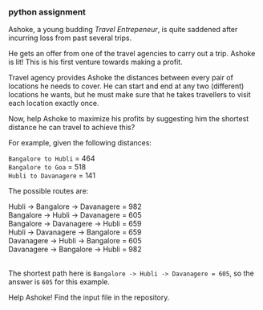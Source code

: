 ### python assignment

Ashoke, a young budding _Travel Entrepeneur_, is quite saddened after incurring loss from past several trips.

He gets an offer from one of the travel agencies to carry out a trip. Ashoke is lit! This is his first venture towards making a profit.

Travel agency provides Ashoke the distances between every pair of locations he needs to cover. He can start and end at any two (different) locations he wants, but he must make sure that he takes travellers to visit each location exactly once.

Now, help Ashoke to maximize his profits by suggesting him the shortest distance he can travel to achieve this?

For example, given the following distances:

`Bangalore to Hubli` = 464
<br />
`Bangalore to Goa` = 518
<br />
`Hubli to Davanagere` = 141
<br />

The possible routes are:

Hubli -> Bangalore -> Davanagere = 982
<br />
Bangalore -> Hubli -> Davanagere = 605
<br />
Bangalore -> Davanagere -> Hubli = 659
<br />
Hubli -> Davanagere -> Bangalore = 659
<br />
Davanagere -> Hubli -> Bangalore = 605
<br />
Davanagere -> Bangalore -> Hubli = 982
<br />
<br />

The shortest path here is `Bangalore -> Hubli -> Davanagere = 605`, so the answer is `605` for this example.

Help Ashoke! Find the input file in the repository.
